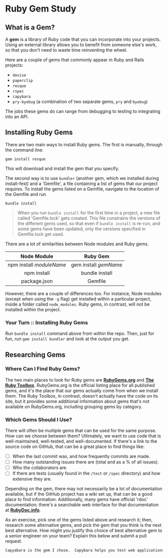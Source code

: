 # Ruby Gem Study

## What is a Gem?

A **gem** is a library of Ruby code that you can incorporate into your projects. Using an external library allows you to benefit from someone else's work, so that you don't need to waste time reinventing the wheel.

Here are a couple of gems that commonly appear in Ruby and Rails projects:

- `devise`
- `paperclip`
- `resque`
- `rspec`
- `capybara`
- `pry-byebug` (a combination of two separate gems, `pry` and `byebug`)

The jobs these gems do can range from debugging to testing to integrating into an API.

## Installing Ruby Gems

There are two main ways to install Ruby gems. The first is manually, through the command line:

`gem install resque`

This will download and install the gem that you specify.

The second way is to use `bundler` (another gem, which we installed during install-fest) and a 'Gemfile', a file containing a list of gems that our project requires. To install the gems listed on a Gemfile, navigate to the location of the Gemfile and run

`bundle install`

> When you run `bundle install` for the first time in a project, a new file called 'Gemfile.lock' gets created. This file constrains the versions of the different gems used, so that even if `bundle install` is re-run, and some gems have been updated, only the versions specified in Gemfile.lock get used.

There are a lot of similarities between Node modules and Ruby gems.

| Node Module | Ruby Gem |
| :---------: | :------: |
| npm install _moduleName_ | gem install _gemName_ |
| npm install | bundle install |
| package.json | Gemfile |

However, there are a couple of differences too. For instance, Node modules (except when using the `-g` flag) get installed within a particular project, inside a folder called `node_modules`. Ruby gems, in contrast, will not be installed within the project.

### Your Turn :: Installing Ruby Gems

Run `bundle install` command above from within the repo. Then, just for fun, run `gem install bundler` and look at the output you get.

## Researching Gems

### Where Can I Find Ruby Gems?

The two main places to look for Ruby gems are **[RubyGems.org](https://rubygems.org)** and **[The Ruby Toolbox](https://www.ruby-toolbox.com/)**. RubyGems.org is the official listing place for all published gems, and it's the place that our gems actually come from when we install them. The Ruby Toolbox, in contrast, doesn't actually have the code on its site, but it provides some additional information about gems that's not available on RubyGems.org, including grouping gems by category.

### Which Gems Should I Use?

There will often be multiple gems that can be used for the same purpose. How can we choose between them? Ultimately, we want to use code that is well-maintained, well-tested, and well-documented. If there's a link to the source code on GitHub, that can be a great place to find things like:

- [ ] When the last commit was, and how frequently commits are made.
- [ ] How many outstanding issues there are (total and as a % of all issues).
- [ ] Who the collaborators are.
- [ ] If there are tests (usually found in the `/test` or `/spec` directory) and how extensive they are.

Depending on the gem, there may not necessarily be a lot of documentation available, but if the GitHub project has a wiki set up, that can be a good place to find information. Additionally, many gems have official 'rdoc' documentation; there's a searchable web interface for that documentation at **[RubyDoc.info](http://rubydoc.info)**.

As an exercise, pick one of the gems listed above and research it; then, research some alternative gems, and pick the gem that you think is the next best alternative. How might you justify this choice of best alternative gem to a senior engineer on your team? Explain this below and submit a pull request.

```txt
Capyabara is the gem I chose.  Capybara helps you test web applications by simulating how a real user would interact with your app. It is agnostic about the driver running your tests and comes with Rack::Test and Selenium support built in. WebKit is supported through an external gem.  I could not find any comprables to capybara, but I am sure there are some and I just wasn't able to find them. I would justify using capyabra to a senior engineer by letting him know the benefits of being able to test your work to ensure proper function.
```
